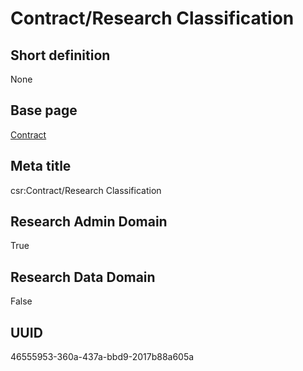 # Contract/Research Classification
## Short definition
None
## Base page
[Contract](https://github.com/EuroCRIS/CASRAI-Dictionairies/blob/main/Objects/Contract.md)
## Meta title
csr:Contract/Research Classification
## Research Admin Domain
True
## Research Data Domain
False
## UUID
46555953-360a-437a-bbd9-2017b88a605a
